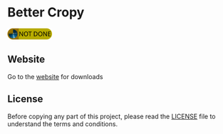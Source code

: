 # Better Cropy

[<img alt="Status" src="https://raw.githubusercontent.com/Orbinuity/.github/main/status/not_done.png" width="100" height="25">](https://orbinuity.github.io/statusIcons)

## Website

Go to the [website](https://orbinuity.github.io/BetterCropyPage) for downloads

## License

Before copying any part of this project, please read the [LICENSE](./LICENSE) file to understand the terms and conditions.